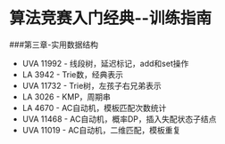 # 算法竞赛入门经典--训练指南 #

###第三章-实用数据结构

* UVA 11992 - 线段树，延迟标记，add和set操作
* LA 3942   - Trie数，经典表示
* UVA 11732 - Trie树，左孩子右兄弟表示
* LA 3026   - KMP，周期串
* LA 4670   - AC自动机，模板匹配次数统计
* UVA 11468 - AC自动机，概率DP，插入失配状态子结点
* UVA 11019 - AC自动机，二维匹配，模板重复

